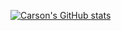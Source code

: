 [![Carson's GitHub stats](https://github-readme-stats-git-master-carsonbergens-projects.vercel.app/api/top-langs?username=carsonbergen&theme=transparent&langs_count=5)](https://github.com/carsonbergen)
